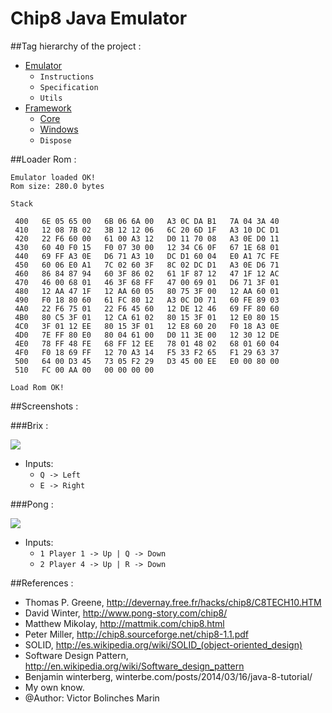 Chip8 Java Emulator  
=========

##Tag hierarchy of the project :

* [Emulator](https://github.com/victorakamon/emulators/tree/master/chip8/src/emulator)
  * ```Instructions```
  * ```Specification```
  * ```Utils ```
* [Framework](https://github.com/victorakamon/emulators/tree/master/chip8/src/framework)
  * [Core](https://github.com/victorakamon/emulators/tree/master/chip8/src/framework/core)
  * [Windows](https://github.com/victorakamon/emulators/tree/master/chip8/src/framework/windows)
  * ```Dispose```



##Loader Rom :
```
Emulator loaded OK!
Rom size: 280.0 bytes

Stack

 400   6E 05 65 00   6B 06 6A 00   A3 0C DA B1   7A 04 3A 40   
 410   12 08 7B 02   3B 12 12 06   6C 20 6D 1F   A3 10 DC D1   
 420   22 F6 60 00   61 00 A3 12   D0 11 70 08   A3 0E D0 11   
 430   60 40 F0 15   F0 07 30 00   12 34 C6 0F   67 1E 68 01   
 440   69 FF A3 0E   D6 71 A3 10   DC D1 60 04   E0 A1 7C FE   
 450   60 06 E0 A1   7C 02 60 3F   8C 02 DC D1   A3 0E D6 71   
 460   86 84 87 94   60 3F 86 02   61 1F 87 12   47 1F 12 AC   
 470   46 00 68 01   46 3F 68 FF   47 00 69 01   D6 71 3F 01   
 480   12 AA 47 1F   12 AA 60 05   80 75 3F 00   12 AA 60 01   
 490   F0 18 80 60   61 FC 80 12   A3 0C D0 71   60 FE 89 03   
 4A0   22 F6 75 01   22 F6 45 60   12 DE 12 46   69 FF 80 60   
 4B0   80 C5 3F 01   12 CA 61 02   80 15 3F 01   12 E0 80 15   
 4C0   3F 01 12 EE   80 15 3F 01   12 E8 60 20   F0 18 A3 0E   
 4D0   7E FF 80 E0   80 04 61 00   D0 11 3E 00   12 30 12 DE   
 4E0   78 FF 48 FE   68 FF 12 EE   78 01 48 02   68 01 60 04   
 4F0   F0 18 69 FF   12 70 A3 14   F5 33 F2 65   F1 29 63 37   
 500   64 00 D3 45   73 05 F2 29   D3 45 00 EE   E0 00 80 00   
 510   FC 00 AA 00   00 00 00 00   

Load Rom OK!
```

##Screenshots :

###Brix :

![](http://i59.tinypic.com/16hixkj.png)
   * Inputs:
     * ```Q -> Left ```
     * ```E -> Right ```

###Pong :

![](http://i60.tinypic.com/s4mdyp.png)
   * Inputs:
     * ```1 Player 1 -> Up | Q -> Down ```
     * ```2 Player 4 -> Up | R -> Down ```


##References :

* Thomas P. Greene, http://devernay.free.fr/hacks/chip8/C8TECH10.HTM
* David Winter, http://www.pong-story.com/chip8/
* Matthew Mikolay, http://mattmik.com/chip8.html
* Peter Miller, http://chip8.sourceforge.net/chip8-1.1.pdf
* SOLID, http://es.wikipedia.org/wiki/SOLID_(object-oriented_design)
* Software Design Pattern, http://en.wikipedia.org/wiki/Software_design_pattern
* Benjamin winterberg, winterbe.com/posts/2014/03/16/java-8-tutorial/
* My own know.
* @Author: Victor Bolinches Marin
